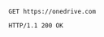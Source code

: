 <!-- { "blockType": "request", "name": "get-url" } -->
```http
GET https://onedrive.com
```

<!-- { "blockType": "response", "@odata.type": "stream" } -->
```http
HTTP/1.1 200 OK
```